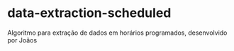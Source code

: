 # data-extraction-scheduled

Algoritmo para extração de dados em horários programados, desenvolvido por Joãos
